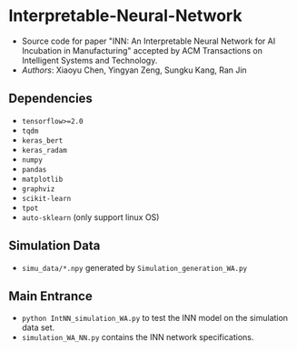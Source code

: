 # Interpretable-Neural-Network
- Source code for paper "INN: An Interpretable Neural Network for AI Incubation in Manufacturing" accepted by ACM Transactions on Intelligent Systems and Technology.
- *Authors*: Xiaoyu Chen, Yingyan Zeng, Sungku Kang, Ran Jin

## Dependencies
- `tensorflow>=2.0`
- `tqdm`
- `keras_bert`
- `keras_radam`
- `numpy`
- `pandas`
- `matplotlib`
- `graphviz`
- `scikit-learn`
- `tpot`
- `auto-sklearn` (only support linux OS)

## Simulation Data
- `simu_data/*.npy` generated by `Simulation_generation_WA.py`

## Main Entrance
- `python IntNN_simulation_WA.py` to test the INN model on the simulation data set.
- `simulation_WA_NN.py` contains the INN network specifications.
